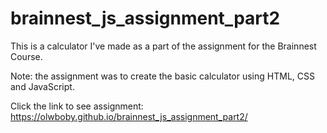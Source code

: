 # brainnest_js_assignment_part2
This is a calculator I've made as a part of the assignment for the Brainnest Course.

Note: the assignment was to create the basic calculator using HTML, CSS and JavaScript.

Click the link to see assignment: https://olwboby.github.io/brainnest_js_assignment_part2/
